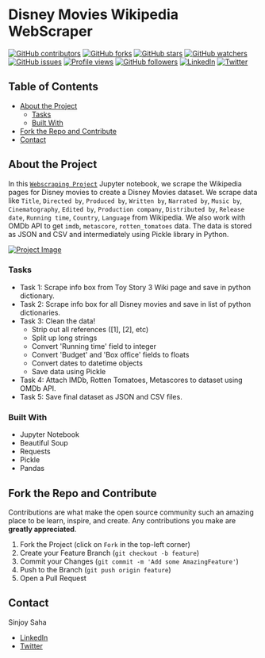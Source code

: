 # Disney Movies Wikipedia WebScraper

[![GitHub contributors](https://img.shields.io/github/contributors/sinjoysaha/Disney-Movies-Wiki-WebScraper.svg)](https://GitHub.com/sinjoysaha/Disney-Movies-Wiki-WebScraper/graphs/contributors/)
[![GitHub forks](https://img.shields.io/github/forks/sinjoysaha/Disney-Movies-Wiki-WebScraper.svg)](https://GitHub.com/sinjoysaha/Disney-Movies-Wiki-WebScraper/network/)
[![GitHub stars](https://img.shields.io/github/stars/sinjoysaha/Disney-Movies-Wiki-WebScraper.svg)](https://GitHub.com/sinjoysaha/Disney-Movies-Wiki-WebScraper/stargazers/)
[![GitHub watchers](https://img.shields.io/github/watchers/sinjoysaha/Disney-Movies-Wiki-WebScraper.svg)](https://GitHub.com/sinjoysaha/Disney-Movies-Wiki-WebScraper/watchers/)
[![GitHub issues](https://img.shields.io/github/issues/sinjoysaha/Disney-Movies-Wiki-WebScraper.svg)](https://GitHub.com/sinjoysaha/Disney-Movies-Wiki-WebScraper/issues/)
[![Profile views](https://gpvc.arturio.dev/sinjoysaha)](https://GitHub.com/sinjoysaha/)
[![GitHub followers](https://img.shields.io/github/followers/sinjoysaha.svg)](https://github.com/sinjoysaha?tab=followers)
[![LinkedIn](https://img.shields.io/badge/-LinkedIn-black.svg?style=flat-square&logo=linkedin&color=545454)](https://linkedin.com/in/sinjoysaha)
[![Twitter](https://img.shields.io/badge/-Twitter-blue.svg?style=flat-square&logo=twitter&color=b3e0ff)](https://twitter.com/SinjoySaha)

## Table of Contents

* [About the Project](#about-the-project)
  * [Tasks](#tasks)
  * [Built With](#built-with)
* [Fork the Repo and Contribute](#Fork-the-Repo-and-Contribute)
* [Contact](#contact)

## About the Project

In this [`Webscraping Project`](https://github.com/sinjoysaha/Disney-Movies-Wiki-WebScraper) Jupyter notebook, we scrape the Wikipedia pages for Disney movies to create a Disney Movies dataset. We scrape data like `Title`, `Directed by`, `Produced by`, `Written by`, `Narrated by`,  `Music by`, `Cinematography`, `Edited by`, `Production company`, `Distributed by`, `Release date`, `Running time`, `Country`, `Language` from Wikipedia. We also work with OMDb API to get `imdb`, `metascore`, `rotten_tomatoes` data. The data is stored as JSON and CSV and intermediately using Pickle library in Python.

[![Project Image](docs/images/Disney-Movies-Wiki-WebScraper-projectimage.png)](https://github.com/sinjoysaha/Disney-Movies-Wiki-WebScraper)

### Tasks

* Task 1: Scrape info box from Toy Story 3 Wiki page and save in python dictionary.
* Task 2: Scrape info box for all Disney movies and save in list of python dictionaries.
* Task 3: Clean the data!
  - Strip out all references ([1], [2], etc)
  - Split up long strings
  - Convert 'Running time' field to integer
  - Convert 'Budget' and 'Box office' fields to floats
  - Convert dates to datetime objects
  - Save data using Pickle
* Task 4: Attach IMDb, Rotten Tomatoes, Metascores to dataset using OMDb API.
* Task 5: Save final dataset as JSON and CSV files.

### Built With

* Jupyter Notebook
* Beautiful Soup
* Requests
* Pickle
* Pandas

## Fork the Repo and Contribute

Contributions are what make the open source community such an amazing place to be learn, inspire, and create. Any contributions you make are **greatly appreciated**.

1. Fork the Project (click on `Fork` in the top-left corner)
2. Create your Feature Branch (`git checkout -b feature`)
3. Commit your Changes (`git commit -m 'Add some AmazingFeature'`)
4. Push to the Branch (`git push origin feature`)
5. Open a Pull Request

## Contact

Sinjoy Saha 
  * [LinkedIn](https://linkedin.com/in/sinjoysaha)
  * [Twitter](https://twitter.com/SinjoySaha)

